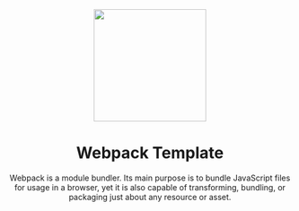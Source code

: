 <div align="center">
  <img width="200" height="200" src="https://webpack.js.org/assets/icon-square-big.svg">
  <h1>Webpack Template</h1>
  <p>
    Webpack is a module bundler. Its main purpose is to bundle JavaScript files for usage in a browser, yet it is also capable of transforming, bundling, or packaging just about any resource or asset.
  </p>
</div>
